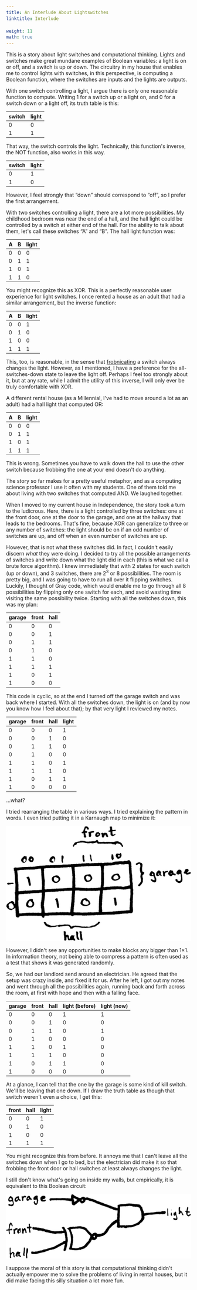 ```yaml
---
title: An Interlude About Lightswitches
linktitle: Interlude

weight: 11
math: true
---
```


This is a story about light switches and computational thinking.
Lights and switches make great mundane examples of Boolean variables: a
light is on or off, and a switch is up or down. The circuitry in my house
that enables me to control lights with switches, in this perspective,
is computing a Boolean function, where the switches are inputs and the
lights are outputs.

With one switch controlling a light, I argue there is only one reasonable
function to compute. Writing 1 for a switch up or a light on, and 0 for
a switch down or a light off, its truth table is this:

| switch | light |
| --- | --- |
| 0 | 0 |
| 1 | 1 |

That way, the switch controls the light. Technically, this function's
inverse, the NOT function, also works in this way.

| switch | light |
| --- | --- |
| 0 | 1 |
| 1 | 0 |

However, I feel strongly that “down” should correspond to “off”,
so I prefer the first arrangement.

With two switches controlling a light, there are a lot more possibilities.
My childhood bedroom was near the end of a hall, and the hall light could
be controlled by a switch at either end of the hall. For the ability to
talk about them, let's call these switches “A” and “B". The hall
light function was:

| A | B | light |
| --- | --- | --- |
| 0 | 0 | 0 |
| 0 | 1 | 1 |
| 1 | 0 | 1 |
| 1 | 1 | 0 |

You might recognize this as XOR. This is a perfectly reasonable user
experience for light switches. I once rented a house as an adult that
had a similar arrangement, but the inverse function:

| A | B | light |
| --- | --- | --- |
| 0 | 0 | 1 |
| 0 | 1 | 0 |
| 1 | 0 | 0 |
| 1 | 1 | 1 |

This, too, is reasonable, in the sense that [frobnicating] a switch
always changes the light. However, as I mentioned, I have a preference
for the all-switches-down state to leave the light off. Perhaps I feel
too strongly about it, but at any rate, while I admit the utility of
this inverse, I will only ever be truly comfortable with XOR.

  [frobnicating]: http://catb.org/jargon/html/F/frobnicate.html

A different rental house (as a Millennial, I've had to move around a lot
as an adult) had a hall light that computed OR:

| A | B | light |
| --- | --- | --- |
| 0 | 0 | 0 |
| 0 | 1 | 1 |
| 1 | 0 | 1 |
| 1 | 1 | 1 |

This is wrong. Sometimes you have to walk down the hall to use the other
switch because frobbing the one at your end doesn't do anything.

The story so far makes for a pretty useful metaphor, and as a computing
science professor I use it often with my students. One of them told me
about living with two switches that computed AND. We laughed together.

When I moved to my current house in Independence, the story took a turn to
the ludicrous. Here, there is a light controlled by three switches: one
at the front door, one at the door to the garage, and one at the hallway
that leads to the bedrooms. That's fine, because XOR can generalize to
three or any number of switches: the light should be on if an odd number
of switches are up, and off when an even number of switches are up.

However, that is not what these switches did. In fact, I couldn't
easily discern *what* they were doing. I decided to try all the possible
arrangements of switches and write down what the light did in each (this
is what we call a brute force algorithm). I knew immediately that with
2 states for each switch (up or down), and 3 switches, there are $2^3$
or 8 possibilities.  The room is pretty big, and I was going to have
to run all over it flipping switches. Luckily, I thought of Gray code,
which would enable me to go through all 8 possibilities by flipping only
one switch for each, and avoid wasting time visiting the same possibility
twice. Starting with all the switches down, this was my plan:

| garage | front | hall |
| --- | --- | --- |
| 0 | 0 | 0 |
| 0 | 0 | 1 |
| 0 | 1 | 1 |
| 0 | 1 | 0 |
| 1 | 1 | 0 |
| 1 | 1 | 1 |
| 1 | 0 | 1 |
| 1 | 0 | 0 |

This code is cyclic, so at the end I turned off the garage switch and
was back where I started. With all the switches down, the light is on
(and by now you know how I feel about that); by that very light I reviewed
my notes.

| garage | front | hall | light |
| --- | --- | --- | --- |
| 0 | 0 | 0 | 1 |
| 0 | 0 | 1 | 0 |
| 0 | 1 | 1 | 0 |
| 0 | 1 | 0 | 0 |
| 1 | 1 | 0 | 1 |
| 1 | 1 | 1 | 0 |
| 1 | 0 | 1 | 1 |
| 1 | 0 | 0 | 0 |

…what?

I tried rearranging the table in various ways. I tried explaining
the pattern in words. I even tried putting it in a Karnaugh map to
minimize it:

![A Karnaugh map of my bizarre lightswitches](Karnaugh.png)

However, I didn't see any opportunities to make blocks any bigger than
1×1.  In information theory, not being able to compress a pattern is
often used as a test that shows it was generated randomly.

So, we had our landlord send around an electrician. He agreed that the
setup was crazy inside, and fixed it for us. After he left, I got out
my notes and went through all the possibilities again, running back and
forth across the room, at first with hope and then with a falling face.

| garage | front | hall | light (before) | light (now)
| --- | --- | --- | --- | --- |
| 0 | 0 | 0 | 1 | 1 |
| 0 | 0 | 1 | 0 | 0 |
| 0 | 1 | 1 | 0 | 1 |
| 0 | 1 | 0 | 0 | 0 |
| 1 | 1 | 0 | 1 | 0 |
| 1 | 1 | 1 | 0 | 0 |
| 1 | 0 | 1 | 1 | 0 |
| 1 | 0 | 0 | 0 | 0 |

At a glance, I can tell that the one by the garage is some kind of kill
switch.  We'll be leaving that one down. If I draw the truth table as
though that switch weren't even a choice, I get this:

| front | hall | light |
| --- | --- | --- |
| 0 | 0 | 1 |
| 0 | 1 | 0 |
| 1 | 0 | 0 |
| 1 | 1 | 1 |

You might recognize this from before. It annoys me that I can't leave
all the switches down when I go to bed, but the electrician did make it
so that frobbing the front door or hall switches at least always changes
the light.

I still don't know what's going on inside my walls, but empirically,
it is equivalent to this Boolean circuit:

![A circuit diagram of my current lightswitch function](circuit.png)

I suppose the moral of this story is that computational thinking didn't
actually empower me to solve the problems of living in rental houses,
but it did make facing this silly situation a lot more fun.
